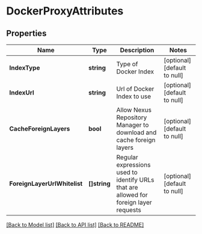 # DockerProxyAttributes

## Properties
Name | Type | Description | Notes
------------ | ------------- | ------------- | -------------
**IndexType** | **string** | Type of Docker Index | [optional] [default to null]
**IndexUrl** | **string** | Url of Docker Index to use | [optional] [default to null]
**CacheForeignLayers** | **bool** | Allow Nexus Repository Manager to download and cache foreign layers | [optional] [default to null]
**ForeignLayerUrlWhitelist** | **[]string** | Regular expressions used to identify URLs that are allowed for foreign layer requests | [optional] [default to null]

[[Back to Model list]](../README.md#documentation-for-models) [[Back to API list]](../README.md#documentation-for-api-endpoints) [[Back to README]](../README.md)


